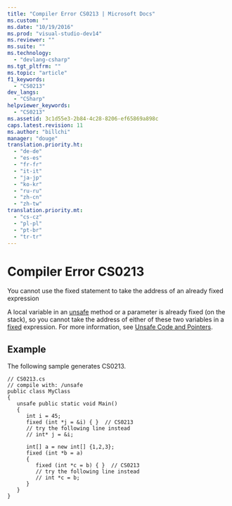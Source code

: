 ```yaml
---
title: "Compiler Error CS0213 | Microsoft Docs"
ms.custom: ""
ms.date: "10/19/2016"
ms.prod: "visual-studio-dev14"
ms.reviewer: ""
ms.suite: ""
ms.technology: 
  - "devlang-csharp"
ms.tgt_pltfrm: ""
ms.topic: "article"
f1_keywords: 
  - "CS0213"
dev_langs: 
  - "CSharp"
helpviewer_keywords: 
  - "CS0213"
ms.assetid: 3c1d55e3-2b84-4c28-8206-ef65869a898c
caps.latest.revision: 11
ms.author: "billchi"
manager: "douge"
translation.priority.ht: 
  - "de-de"
  - "es-es"
  - "fr-fr"
  - "it-it"
  - "ja-jp"
  - "ko-kr"
  - "ru-ru"
  - "zh-cn"
  - "zh-tw"
translation.priority.mt: 
  - "cs-cz"
  - "pl-pl"
  - "pt-br"
  - "tr-tr"
---
```

# Compiler Error CS0213
You cannot use the fixed statement to take the address of an already fixed expression  
  
 A local variable in an [unsafe](../Topic/unsafe%20\(C%23%20Reference\).md) method or a parameter is already fixed (on the stack), so you cannot take the address of either of these two variables in a [fixed](../Topic/fixed%20Statement%20\(C%23%20Reference\).md) expression. For more information, see [Unsafe Code and Pointers](../Topic/Unsafe%20Code%20and%20Pointers%20\(C%23%20Programming%20Guide\).md).  
  
## Example  
 The following sample generates CS0213.  
  
```  
// CS0213.cs  
// compile with: /unsafe  
public class MyClass  
{  
   unsafe public static void Main()  
   {  
      int i = 45;  
      fixed (int *j = &i) { }  // CS0213  
      // try the following line instead  
      // int* j = &i;  
  
      int[] a = new int[] {1,2,3};  
      fixed (int *b = a)  
      {  
         fixed (int *c = b) { }  // CS0213  
         // try the following line instead  
         // int *c = b;  
      }  
   }  
}  
```